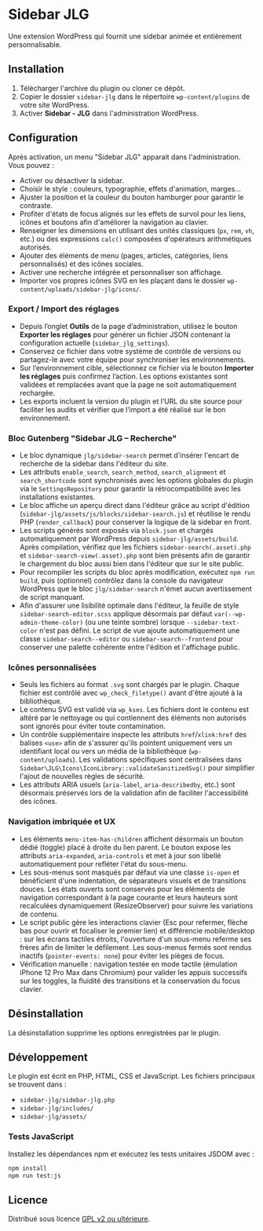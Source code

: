 # Sidebar JLG

Une extension WordPress qui fournit une sidebar animée et entièrement personnalisable.

## Installation

1. Télécharger l'archive du plugin ou cloner ce dépôt.
2. Copier le dossier `sidebar-jlg` dans le répertoire `wp-content/plugins` de votre site WordPress.
3. Activer **Sidebar - JLG** dans l'administration WordPress.

## Configuration

Après activation, un menu "Sidebar JLG" apparait dans l'administration. Vous pouvez :

- Activer ou désactiver la sidebar.
- Choisir le style : couleurs, typographie, effets d'animation, marges…
- Ajuster la position et la couleur du bouton hamburger pour garantir le contraste.
- Profiter d'états de focus alignés sur les effets de survol pour les liens, icônes et boutons afin d'améliorer la navigation au clavier.
- Renseigner les dimensions en utilisant des unités classiques (`px`, `rem`, `vh`, etc.) ou des expressions `calc()` composées d'opérateurs arithmétiques autorisés.
- Ajouter des éléments de menu (pages, articles, catégories, liens personnalisés) et des icônes sociales.
- Activer une recherche intégrée et personnaliser son affichage.
- Importer vos propres icônes SVG en les plaçant dans le dossier `wp-content/uploads/sidebar-jlg/icons/`.

### Export / Import des réglages

- Depuis l’onglet **Outils** de la page d’administration, utilisez le bouton **Exporter les réglages** pour générer un fichier JSON contenant la configuration actuelle (`sidebar_jlg_settings`).
- Conservez ce fichier dans votre système de contrôle de versions ou partagez-le avec votre équipe pour synchroniser les environnements.
- Sur l’environnement cible, sélectionnez ce fichier via le bouton **Importer les réglages** puis confirmez l’action. Les options existantes sont validées et remplacées avant que la page ne soit automatiquement rechargée.
- Les exports incluent la version du plugin et l’URL du site source pour faciliter les audits et vérifier que l’import a été réalisé sur le bon environnement.

### Bloc Gutenberg "Sidebar JLG – Recherche"

- Le bloc dynamique `jlg/sidebar-search` permet d'insérer l'encart de recherche de la sidebar dans l'éditeur du site.
- Les attributs `enable_search`, `search_method`, `search_alignment` et `search_shortcode` sont synchronisés avec les options globales du plugin via le `SettingsRepository` pour garantir la rétrocompatibilité avec les installations existantes.
- Le bloc affiche un aperçu direct dans l'éditeur grâce au script d'édition (`sidebar-jlg/assets/js/blocks/sidebar-search.js`) et réutilise le rendu PHP (`render_callback`) pour conserver la logique de la sidebar en front.
- Les scripts générés sont exposés via `block.json` et chargés automatiquement par WordPress depuis `sidebar-jlg/assets/build`. Après compilation, vérifiez que les fichiers `sidebar-search(.asset).php` et `sidebar-search-view(.asset).php` sont bien présents afin de garantir le chargement du bloc aussi bien dans l'éditeur que sur le site public.
- Pour recompiler les scripts du bloc après modification, exécutez `npm run build`, puis (optionnel) contrôlez dans la console du navigateur WordPress que le bloc `jlg/sidebar-search` n'émet aucun avertissement de script manquant.
- Afin d'assurer une lisibilité optimale dans l'éditeur, la feuille de style `sidebar-search-editor.scss` applique désormais par défaut `var(--wp-admin-theme-color)` (ou une teinte sombre) lorsque `--sidebar-text-color` n'est pas défini. Le script de vue ajoute automatiquement une classe `sidebar-search--editor` ou `sidebar-search--frontend` pour conserver une palette cohérente entre l'édition et l'affichage public.

### Icônes personnalisées

- Seuls les fichiers au format `.svg` sont chargés par le plugin. Chaque fichier est contrôlé avec `wp_check_filetype()` avant d'être ajouté à la bibliothèque.
- Le contenu SVG est validé via `wp_kses`. Les fichiers dont le contenu est altéré par le nettoyage ou qui contiennent des éléments non autorisés sont ignorés pour éviter toute contamination.
- Un contrôle supplémentaire inspecte les attributs `href`/`xlink:href` des balises `<use>` afin de s'assurer qu'ils pointent uniquement vers un identifiant local ou vers un média de la bibliothèque (`wp-content/uploads`). Les validations spécifiques sont centralisées dans `Sidebar\JLG\Icons\IconLibrary::validateSanitizedSvg()` pour simplifier l'ajout de nouvelles règles de sécurité.
- Les attributs ARIA usuels (`aria-label`, `aria-describedby`, etc.) sont désormais préservés lors de la validation afin de faciliter l'accessibilité des icônes.

### Navigation imbriquée et UX

- Les éléments `menu-item-has-children` affichent désormais un bouton dédié (toggle) placé à droite du lien parent. Le bouton expose les attributs `aria-expanded`, `aria-controls` et met à jour son libellé automatiquement pour refléter l'état du sous-menu.
- Les sous-menus sont masqués par défaut via une classe `is-open` et bénéficient d'une indentation, de séparateurs visuels et de transitions douces. Les états ouverts sont conservés pour les éléments de navigation correspondant à la page courante et leurs hauteurs sont recalculées dynamiquement (ResizeObserver) pour suivre les variations de contenu.
- Le script public gère les interactions clavier (Esc pour refermer, flèche bas pour ouvrir et focaliser le premier lien) et différencie mobile/desktop : sur les écrans tactiles étroits, l'ouverture d'un sous-menu referme ses frères afin de limiter le défilement. Les sous-menus fermés sont rendus inactifs (`pointer-events: none`) pour éviter les pièges de focus.
- Vérification manuelle : navigation testée en mode tactile (émulation iPhone 12 Pro Max dans Chromium) pour valider les appuis successifs sur les toggles, la fluidité des transitions et la conservation du focus clavier.

## Désinstallation

La désinstallation supprime les options enregistrées par le plugin.

## Développement

Le plugin est écrit en PHP, HTML, CSS et JavaScript. Les fichiers principaux se trouvent dans :

- `sidebar-jlg/sidebar-jlg.php`
- `sidebar-jlg/includes/`
- `sidebar-jlg/assets/`

### Tests JavaScript

Installez les dépendances npm et exécutez les tests unitaires JSDOM avec :

```bash
npm install
npm run test:js
```

## Licence

Distribué sous licence [GPL v2 ou ultérieure](https://www.gnu.org/licenses/gpl-2.0.html).
